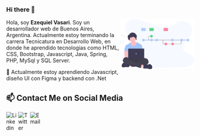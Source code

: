 ### Hi there 👋

<img align='right' src='https://raw.githubusercontent.com/EzeVasari/EzeVasari/fa1eb47390d0ad376a6645b10d0929018a919d21/img/img.svg' width='200"'>

Hola, soy **Ezequiel Vasari**. Soy un desarrollador web de Buenos Aires, Argentina. Actualmente estoy terminando la carrera Tecnicatura en Desarrollo Web, en donde he aprendido tecnologias como HTML, CSS, Bootstrap, Javascript, Java, Spring, PHP, MySql y SQL Server.   

🌱 Actualmente estoy aprendiendo Javascript, diseño UI con Figma y backend con .Net

## 📫 Contact Me on Social Media

<a href="https://www.linkedin.com/in/ernesto-vasari-13b366185/">
	<img width="32" align="left"
		 alt="Linkedin"
		 src="https://www.flaticon.es/svg/static/icons/svg/1384/1384088.svg">
</a>
<a href="https://twitter.com/EzeVasari">
	<img width="32" align="left"
		 alt="Twitter"
		 src="https://www.flaticon.es/svg/static/icons/svg/747/747453.svg">
</a>
<a href="mailto:ezequielvasari@gmail.com">
	<img width="32" align="left"
		 alt="Email"
		 src="https://www.flaticon.es/svg/static/icons/svg/58/58683.svg">
</a>


